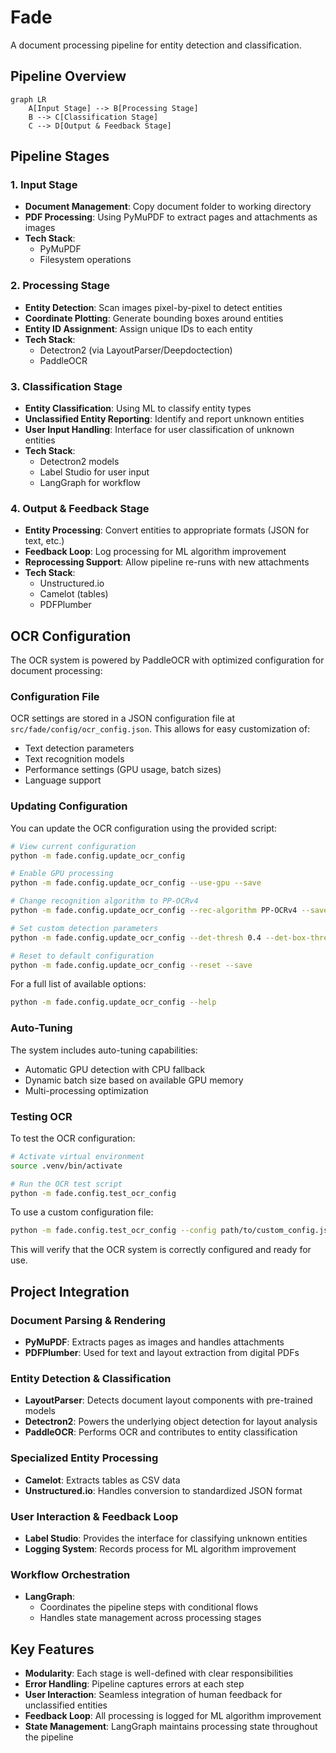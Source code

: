 # Fade

A document processing pipeline for entity detection and classification.

## Pipeline Overview

```mermaid
graph LR
    A[Input Stage] --> B[Processing Stage]
    B --> C[Classification Stage]
    C --> D[Output & Feedback Stage]
```

## Pipeline Stages

### 1. Input Stage

- **Document Management**: Copy document folder to working directory
- **PDF Processing**: Using PyMuPDF to extract pages and attachments as images
- **Tech Stack**:
  - PyMuPDF
  - Filesystem operations

### 2. Processing Stage

- **Entity Detection**: Scan images pixel-by-pixel to detect entities
- **Coordinate Plotting**: Generate bounding boxes around entities
- **Entity ID Assignment**: Assign unique IDs to each entity
- **Tech Stack**:
  - Detectron2 (via LayoutParser/Deepdoctection)
  - PaddleOCR

### 3. Classification Stage

- **Entity Classification**: Using ML to classify entity types
- **Unclassified Entity Reporting**: Identify and report unknown entities
- **User Input Handling**: Interface for user classification of unknown entities
- **Tech Stack**:
  - Detectron2 models
  - Label Studio for user input
  - LangGraph for workflow

### 4. Output & Feedback Stage

- **Entity Processing**: Convert entities to appropriate formats (JSON for text, etc.)
- **Feedback Loop**: Log processing for ML algorithm improvement
- **Reprocessing Support**: Allow pipeline re-runs with new attachments
- **Tech Stack**:
  - Unstructured.io
  - Camelot (tables)
  - PDFPlumber

## OCR Configuration

The OCR system is powered by PaddleOCR with optimized configuration for document processing:

### Configuration File

OCR settings are stored in a JSON configuration file at `src/fade/config/ocr_config.json`. This allows for easy customization of:

- Text detection parameters
- Text recognition models
- Performance settings (GPU usage, batch sizes)
- Language support

### Updating Configuration

You can update the OCR configuration using the provided script:

```bash
# View current configuration
python -m fade.config.update_ocr_config

# Enable GPU processing
python -m fade.config.update_ocr_config --use-gpu --save

# Change recognition algorithm to PP-OCRv4
python -m fade.config.update_ocr_config --rec-algorithm PP-OCRv4 --save

# Set custom detection parameters
python -m fade.config.update_ocr_config --det-thresh 0.4 --det-box-thresh 0.5 --save

# Reset to default configuration
python -m fade.config.update_ocr_config --reset --save
```

For a full list of available options:

```bash
python -m fade.config.update_ocr_config --help
```

### Auto-Tuning

The system includes auto-tuning capabilities:
- Automatic GPU detection with CPU fallback
- Dynamic batch size based on available GPU memory
- Multi-processing optimization

### Testing OCR

To test the OCR configuration:

```bash
# Activate virtual environment
source .venv/bin/activate

# Run the OCR test script
python -m fade.config.test_ocr_config
```

To use a custom configuration file:

```bash
python -m fade.config.test_ocr_config --config path/to/custom_config.json
```

This will verify that the OCR system is correctly configured and ready for use.

## Project Integration

### Document Parsing & Rendering

- **PyMuPDF**: Extracts pages as images and handles attachments
- **PDFPlumber**: Used for text and layout extraction from digital PDFs

### Entity Detection & Classification

- **LayoutParser**: Detects document layout components with pre-trained models
- **Detectron2**: Powers the underlying object detection for layout analysis
- **PaddleOCR**: Performs OCR and contributes to entity classification

### Specialized Entity Processing

- **Camelot**: Extracts tables as CSV data
- **Unstructured.io**: Handles conversion to standardized JSON format

### User Interaction & Feedback Loop

- **Label Studio**: Provides the interface for classifying unknown entities
- **Logging System**: Records process for ML algorithm improvement

### Workflow Orchestration

- **LangGraph**:
  - Coordinates the pipeline steps with conditional flows
  - Handles state management across processing stages

## Key Features

- **Modularity**: Each stage is well-defined with clear responsibilities
- **Error Handling**: Pipeline captures errors at each step
- **User Interaction**: Seamless integration of human feedback for unclassified entities
- **Feedback Loop**: All processing is logged for ML algorithm improvement
- **State Management**: LangGraph maintains processing state throughout the pipeline
